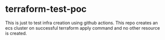 # terraform-test-poc

This is just to test infra creation using github actions.
This repo creates an ecs cluster on successful terraform apply command and no other resource is created.

